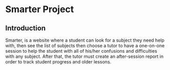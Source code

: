 # Smarter Project

## Introduction
Smarter, is a website where a student can look for a subject they need help with, then see the list of subjects then choose a tutor to have a one-on-one session to help the student with all of his/her confusions and difficulties with any subject. After that, the tutor must create an after-session report in order to track student progress and older lessons. 
